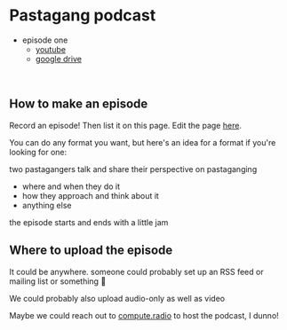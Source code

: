 # Pastagang podcast

- episode one
  - [youtube](https://www.youtube.com/watch?v=x7Z6Uo4torg)
  - [google drive](https://drive.google.com/file/d/1Tpf8kdoX6rKkn9oXKTxuzmgWmur-Gq6D/view?usp=sharing)

<br>

## How to make an episode

Record an episode! Then list it on this page. Edit the page [here](https://github.com/pastagang/pastagang/edit/main/podcast/readme.md).

You can do any format you want, but here's an idea for a format if you're looking for one:

two pastagangers talk and share their perspective on pastaganging
- where and when they do it
- how they approach and think about it
- anything else

the episode starts and ends with a little jam

## Where to upload the episode

It could be anywhere. someone could probably set up an RSS feed or mailing list or something 🤷

We could probably also upload audio-only as well as video

Maybe we could reach out to [compute.radio](https://compute.radio) to host the podcast, I dunno! 


